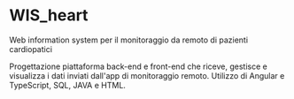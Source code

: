 # WIS_heart
Web information system per il monitoraggio da remoto di pazienti cardiopatici 

Progettazione piattaforma back-end e front-end che riceve, gestisce e visualizza i dati inviati dall'app di monitoraggio remoto.
Utilizzo di Angular e TypeScript, SQL, JAVA e HTML.
